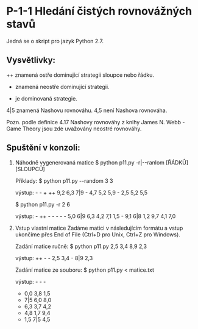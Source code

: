 P-1-1 Hledání čistých rovnovážných stavů
========================================


Jedná se o skript pro jazyk Python 2.7.


Vysvětlivky:
------------

++ znamená ostře dominující strategii sloupce nebo řádku.
+  znamená neostře dominující strategii.
-  je dominovaná strategie.

4|5 znamená Nashovu rovnováhu.
4,5 není Nashova rovnováha.

Pozn. podle definice 4.17 Nashovy rovnováhy z knihy James N. Webb - Game Theory 
jsou zde uvažovány neostré rovnováhy.



Spuštění v konzoli:
-------------------

1. Náhodně vygenerovaná matice
    $ python p11.py -r|--ranlom [ŘÁDKŮ] [SLOUPCŮ]

    Příklady:
    $ python p11.py --random 3 3

      výstup:
           -   -   + 
       ++ 9,2 6,3 7|9
        - 4,7 5,2 5,9
        - 2,5 5,2 5,5

    $ python p11.py -r 2 6

      výstup:
           -   ++  -   -   -   - 
        - 5,0 6|9 6,3 4,2 7,1 1,5
        - 9,1 6|8 1,2 9,7 4,1 7,0

2. Vstup vlastní matice
    Zadáme matici v následujícím formátu a vstup ukončíme přes End of File 
    (Ctrl+D pro Unix, Ctrl+Z pro Windows).

    Zadání matice ručně:
    $ python p11.py
      2,5 3,4
      8,9 2,3
      
      výstup:
           ++  - 
        - 2,5 3,4
        - 8|9 2,3
  
  
    Zadání matice ze souboru:
    $ python p11.py < matice.txt

      výstup:
         -   -   - 
      - 0,0 3,8 1,5
      - 7|5 6,0 8,0
      - 6,3 3,7 4,2
      - 4,8 1,7 9,4
      - 1,5 7|5 4,5
